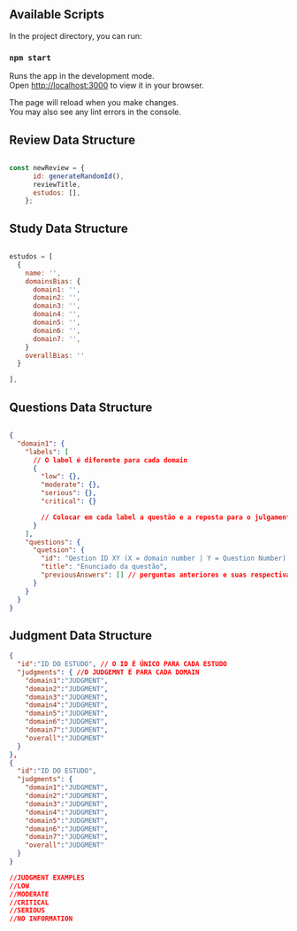 ## Available Scripts

In the project directory, you can run:

### `npm start`

Runs the app in the development mode.\
Open [http://localhost:3000](http://localhost:3000) to view it in your browser.

The page will reload when you make changes.\
You may also see any lint errors in the console.


## Review Data Structure


```javascript

const newReview = {
      id: generateRandomId(),
      reviewTitle,
      estudos: [],
    };

```

## Study Data Structure

```javascript

estudos = [
  {
    name: '',
    domainsBias: {
      domain1: '',
      domain2: '',
      domain3: '',
      domain4: '',
      domain5: '',
      domain6: '',
      domain7: '',
    }
    overallBias: ''
  }

],

```


## Questions Data Structure


```json 

{
  "domain1": {
    "labels": [
      // O label é diferente para cada domain
      {
        "low": {},
        "moderate": {},
        "serious": {},
        "critical": {}

        // Colocar em cada label a questão e a reposta para o julgamento do Risk of Bias
      }
    ],
    "questions": {
      "quetsion": {
        "id": "Qestion ID XY (X = domain number | Y = Question Number) ",
        "title": "Enunciado da questão",
        "previousAnswers": [] // perguntas anteriores e suas respectivas respostas para aparecer a questão
      }
    }
  }
}
```

## Judgment Data Structure


```json 
{
  "id":"ID DO ESTUDO", // O ID É ÚNICO PARA CADA ESTUDO 
  "judgments": { //O JUDGEMNT É PARA CADA DOMAIN
    "domain1":"JUDGMENT", 
    "domain2":"JUDGMENT",
    "domain3":"JUDGMENT",
    "domain4":"JUDGMENT",
    "domain5":"JUDGMENT",
    "domain6":"JUDGMENT",
    "domain7":"JUDGMENT",
    "overall":"JUDGMENT"
  }
},
{
  "id":"ID DO ESTUDO",
  "judgments": {
    "domain1":"JUDGMENT",
    "domain2":"JUDGMENT",
    "domain3":"JUDGMENT",
    "domain4":"JUDGMENT",
    "domain5":"JUDGMENT",
    "domain6":"JUDGMENT",
    "domain7":"JUDGMENT",
    "overall":"JUDGMENT"
  }
}

//JUDGMENT EXAMPLES
//LOW
//MODERATE
//CRITICAL
//SERIOUS
//NO INFORMATION

```
